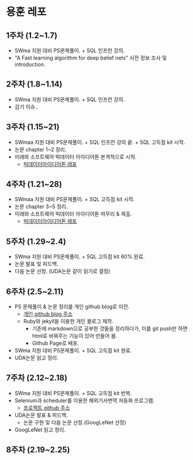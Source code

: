 # 용훈 레포
## 1주차 (1.2~1.7)
- SWma 지원 대비 PS문제풀이. + SQL 인프런 강의.
- "A Fast learning algorithm for deep belief nets" 사전 정보 조사 및 introduction.

## 2주차 (1.8~1.14)
- SWma 지원 대비 PS문제풀이. + SQL 인프런 강의.
- 감기 이슈..

## 3주차 (1.15~21)
- SWmaa 지원 대비 PS문제풀이. + SQL 인프런 강의 끝. + SQL 고득점 kit 시작.
- 논문 chapter 1~2 정리.
- 미래와 소프트웨어 빅데이터 아이디어톤 본격적으로 시작.
  - [빅데이터아이디어톤 레포](https://github.com/hun9008/ideaton_mireaSW.git)

## 4주차 (1.21~28)
- SWmaa 지원 대비 PS문제풀이. + SQL 고득점 kit 시작.
- 논문 chapter 3~5 정리.
- 미래와 소프트웨어 빅데이터 아이디어톤 마무리 & 제출.
  - [빅데이터아이디어톤 레포](https://github.com/hun9008/ideaton_mireaSW.git)

## 5주차 (1.29~2.4)
- SWma 지원 대비 PS문제풀이. + SQL 고득점 kit 60% 완료.
- 논문 발표 및 피드백.
- 다음 논문 선정. (UDA논문 같이 읽기로 결정)

## 6주차 (2.5~2.11)
- PS 문제풀이 & 논문 정리를 개인 github blog로 이전.
  - [개인 github blog 주소](https://hun9008.github.io)
  - Ruby와 jekyll을 이용한 개인 블로그 제작.
    - 기존에 markdown으로 공부한 것들을 정리하다가, 이를 git push만 하면 html로 바꿔주는 기능이 있어 만들어 봄.
    - Github Page로 배포.
- SWma 지원 대비 PS문제풀이. + SQL 고득점 kit 완료.
- UDA논문 읽고 정리.

## 7주차 (2.12~2.18)
- SWma 지원 대비 PS문제풀이. + SQL 고득점 kit 반복.
- Selenium과 scheduler를 이용한 해외기사번역 자동화 프로그램.
  - [프로젝트 github 주소](https://github.com/hun9008/dailyFinancialNews)
- UDA논문 발표 & 피드백.
  - 논문 구현 및 다음 논문 선정.(GoogLeNet 선정)
- GoogLeNet 읽고 정리.

## 8주차 (2.19~2.25)


